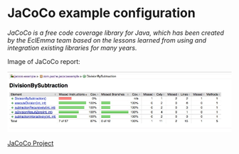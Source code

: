 # JaCoCo example configuration

_JaCoCo is a free code coverage library for Java, which has been created by the EclEmma team based on the lessons learned from using and integration existing libraries for many years._

Image of JaCoCo report:

![Image of JaCoCo report](img-jacoco-result.jpg)

[JaCoCo Project](http://www.jacoco.org/jacoco/)

